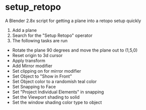 # setup_retopo
A Blender 2.8x script for getting a plane into a retopo setup quickly

1) Add a plane
2) Search for the "Setup Retopo" operator
3) The following tasks are run

  * Rotate the plane 90 degrees and move the plane out to (1,5,0)
  * Reset origin to 3d cursor
  * Apply transform
  * Add Mirror modifier
  * Set clipping on for mirror modifier
  * Set Object to "Show in Front"
  * Set Object color to a randomish teal color
  * Set Snapping to Face
  * Set "Project Individual Elements" in snapping
  * Set the Viewport shading to solid
  * Set the window shading color type to object
